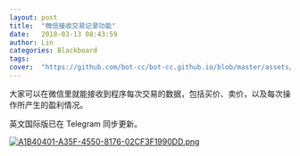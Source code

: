 ```yaml
---
layout: post
title:  "微信接收交易记录功能"
date:   2018-03-13 08:43:59
author: Lin
categories: Blackboard
tags:
cover:  "https://github.com/bot-cc/bot-cc.github.io/blob/master/assets/img/code.jpg?raw=true"
---
```


大家可以在微信里就能接收到程序每次交易的数据，包括买价、卖价，以及每次操作所产生的盈利情况。

英文国际版已在 Telegram 同步更新。


[![A1B40401-A35F-4550-8176-02CF3F1990DD.png](https://i.loli.net/2019/07/21/5d33fbf9349e763036.png)](https://i.loli.net/2019/07/21/5d33fbf9349e763036.png)
